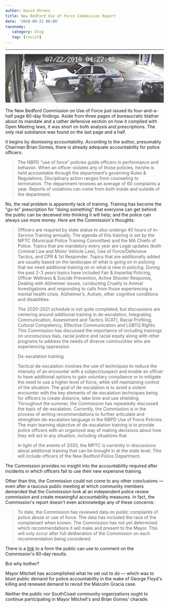 ```yaml
---
author: David Ehrens
title: New Bedford Use of Force Commission Report
date: '2020-09-22 08:00'
taxonomy:
   category: blog
   tag: [resist]
---
```

---

![](kneeling.png)

The New Bedford Commission on Use of Force just issued its four-and-a-half page 60-day findings. Aside from three pages of bureaucratic blather about its mandate and a rather defensive section on how it complied with Open Meeting laws, it was short on both analysis and prescriptions. The only real substance was found on the last page and a half. 

It begins by dismissing accountability. According to the author, presumably Chairman Brian Gomes, there is already adequate accountability for police officers:

> The NBPD “use of force” policies guide officers in performance and behavior. When an officer violates any of those policies, he/she is held accountable through the department’s governing Rules & Regulations. Disciplinary action ranges from counseling to termination. The department receives an average of 60 complaints a year. Reports of violations can come from both inside and outside of the department.

No, the real problem is apparently lack of training. Training has become the "go-to" prescription for "doing something" that everyone can get behind: the public can be deceived into thinking it will help; and the police can always use more money. Here are the Commission's thoughts:

> Officers are required by state statue to also undergo 40 hours of In-Service Training annually. The agenda of this training is set by the MPTC (Municipal Police Training Committee) and the MA Chiefs of Police. Topics that are mandatory every year are Legal updates (both Criminal Law and Motor Vehicle Law), Use of Force/Defensive Tactics, and CPR & 1st Responder. Topics that are additionally added are usually based on the landscape of what is going on in policing that we need additional training on or what is new in policing. During the past 2-3 years topics have included Fair & Impartial Policing, Officer Wellness & Suicide Prevention, Active Shooter Response, Dealing with Alzheimer issues, conducting Cruelty to Animal Investigations and responding to calls from those experiencing a mental health crisis, Alzheimer’s, Autism, other cognitive conditions and disabilities.
>
> The 2020-2021 schedule is not quite completed, but discussions are centering around additional training in de-escalation, Integrating Communication, Assessment and Tactics (ICAT), Racial Profiling, Cultural Competency, Effective Communication and LGBTQ Rights. This Commission has discussed the importance of including trainings on unconscious bias, racial justice and racial equity along with other programs to address the needs of diverse communities who are experiencing oppression.
>
> De-escalation training
>
> Tactical de-escalation involves the use of techniques to reduce the intensity of an encounter with a subject/suspect and enable an officer to have additional options to gain voluntary compliance or to mitigate the need to use a higher level of force, while still maintaining control of the situation. The goal of de-escalation is to avoid a violent encounter with the key elements of de-escalation techniques being for officers to create distance, take time and use shielding. Throughout the summer, the Commission has repeatedly discussed the topic of de-escalation. Currently, the Commission is in the process of writing recommendations to further articulate and strengthen de-escalation language in the NBPD Use of Force Policies. The main learning objective of de-escalation training is to provide police officers with an organized way of making decisions about how they will act in any situation, including situations that
>
> In light of the events of 2020, the MPTC is currently in discussions about additional training that can be brought in at the state level. This will include officers of the New Bedford Police Department.

The Commission provides no insight into the accountability required after incidents in which officers fail to use their new expensive training.

Other than this, the Commission could not come to any other conclusions — even after a raucous public meeting at which community members demanded that the Commission look at an independent police review commission and create meaningful accountability measures. In fact, the Commission's report doesn't even acknowledge any of these concerns:

> To date, the Commission has reviewed data on public complaints of police abuse or use of force. The data has included the race of the complainant when known. The Commission has not yet determined which recommendations it will make and present to the Mayor. This will only occur after full deliberation of the Commission on each recommendation being considered.

There is a [link](https://www.newbedfordpd.com/feedback-on-nbpd-use-of-force-policies/) to a form the public can use to comment on the Commission's 60-day results.

But why bother?

Mayor Mitchell has accomplished what he set out to do — which was to blunt public demand for police accountability in the wake of George Floyd's killing and renewed demand to revisit the Malcolm Gracia case.

Neither the public nor SouthCoast community organizations ought to continue participating in Mayor Mitchell's and Brian Gomes' charade. 

